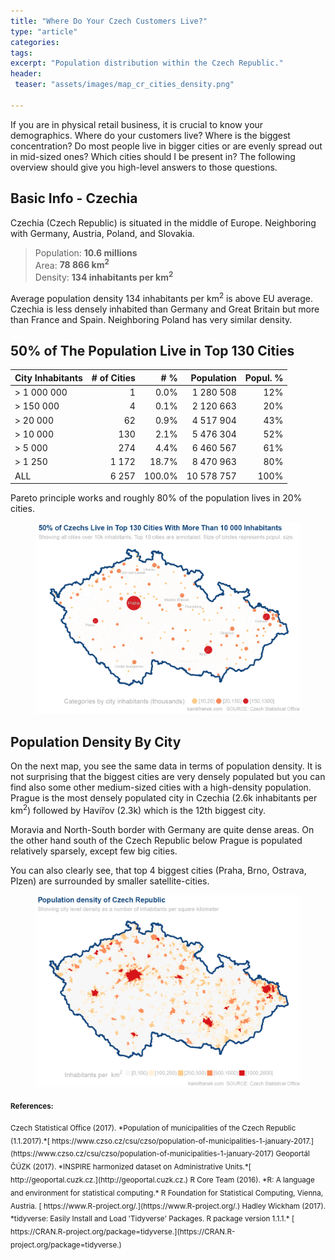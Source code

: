 ```yaml
---
title: "Where Do Your Czech Customers Live?"
type: "article"
categories:
tags:
excerpt: "Population distribution within the Czech Republic."
header:
 teaser: "assets/images/map_cr_cities_density.png"
 
---
```

If you are in physical retail business, it is crucial to know your demographics. Where do your customers live? Where is the biggest concentration? Do most people live in bigger cities or are evenly spread out in mid-sized ones? Which cities should I be present in? The following overview should give you high-level answers to those questions.

## Basic Info - Czechia
Czechia (Czech Republic) is situated in the middle of Europe. Neighboring with Germany, Austria, Poland, and Slovakia.

> Population: **10.6 millions**  
> Area: **78 866 km<sup>2</sup>**  
> Density: **134 inhabitants per km<sup>2</sup>**

Average population density 134 inhabitants per km<sup>2</sup> is above EU average. Czechia is less densely inhabited than Germany and Great Britain but more than France and Spain. Neighboring Poland has very similar density.

## 50% of The Population Live in Top 130 Cities

| City Inhabitants | # of Cities | # % | Population | Popul. %  |
|--------|-----:| ------:|----------:|-------:|
| > 1 000 000  | 1     | 0.0%  | 1 280 508  | 12%  | 
| > 150 000    | 4     | 0.1%  | 2 120 663  | 20%  | 
| > 20 000     | 62    | 0.9%  | 4 517 904  | 43%  |
| > 10 000     | 130   | 2.1%  | 5 476 304  | 52%  |
| > 5 000      | 274   | 4.4%  | 6 460 567  | 61%  |
| > 1 250      | 1 172 |18.7%  | 8 470 963  | 80%  |
| ALL           | 6 257 |100.0% |10 578 757  | 100% |

Pareto principle works and roughly 80% of the population lives in 20% cities.

<figure>
    <a href="/assets/images/map_cr_cities_bubbles.png"><img src="/assets/images/map_cr_cities_bubbles.png"></a>
    <figcaption></figcaption>
</figure>

## Population Density By City
On the next map, you see the same data in terms of population density. It is not surprising that the biggest cities are very densely populated but you can find also some other medium-sized cities with a high-density population. Prague is the most densely populated city in Czechia (2.6k inhabitants per km<sup>2</sup>) followed by Havířov (2.3k) which is the 12th biggest city. 

Moravia and North-South border with Germany are quite dense areas. On the other hand south of the Czech Republic below Prague is populated relatively sparsely, except few big cities.

You can also clearly see, that top 4 biggest cities (Praha, Brno, Ostrava, Plzen) are surrounded by smaller satellite-cities.



<figure>
    <a href="/assets/images/map_cr_cities_density.png"><img src="/assets/images/map_cr_cities_density.png"></a>
    <figcaption></figcaption>
</figure>

<sub>**References:**</sub>

<sub>
Czech Statistical Office (2017). *Population of municipalities of the Czech Republic (1.1.2017).*[ https://www.czso.cz/csu/czso/population-of-municipalities-1-january-2017.](https://www.czso.cz/csu/czso/population-of-municipalities-1-january-2017)
</sub>

<sub>
Geoportál ČÚZK (2017). *INSPIRE harmonized dataset on Administrative Units.*[ http://geoportal.cuzk.cz.](http://geoportal.cuzk.cz.) 
</sub>

<sub>
R Core Team (2016). *R: A language and environment for statistical computing.* R Foundation for Statistical Computing, Vienna, Austria. [ https://www.R-project.org/.](https://www.R-project.org/.) 
</sub>

<sub>
Hadley Wickham (2017). *tidyverse: Easily Install and Load 'Tidyverse' Packages. R package version 1.1.1.*  [ https://CRAN.R-project.org/package=tidyverse.](https://CRAN.R-project.org/package=tidyverse.) 
</sub>



